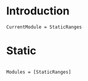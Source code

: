 # Introduction

```@meta
CurrentModule = StaticRanges
```

# Static

```@index
```

```@autodocs
Modules = [StaticRanges]
```


